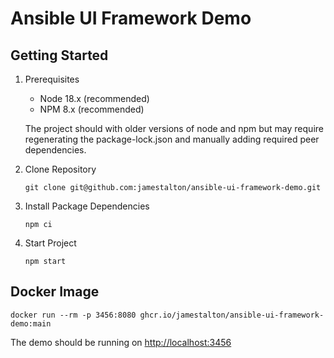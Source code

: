 # Ansible UI Framework Demo

## Getting Started

1. Prerequisites

   - Node 18.x (recommended)
   - NPM 8.x (recommended)

    The project should with older versions of node and npm but may require regenerating the package-lock.json and manually adding required peer dependencies.

2. Clone Repository
  
    ```
    git clone git@github.com:jamestalton/ansible-ui-framework-demo.git
    ```

3. Install Package Dependencies

    ```
    npm ci
    ```

4. Start Project

    ```
    npm start
    ```

## Docker Image

```
docker run --rm -p 3456:8080 ghcr.io/jamestalton/ansible-ui-framework-demo:main
```

The demo should be running on <http://localhost:3456>

